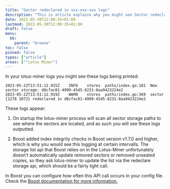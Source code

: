 ```yaml
---
title: "Sector redeclared in xxx-xxx-xxx logs"
description: "This is article explains why you might see Sector redeclared in xxx-xxx-xxx in your lotus-miner logs."
date: 2022-05-30T12:00:35+01:00
lastmod: 2022-05-30T12:00:35+01:00
draft: false
menu:
  kb:
    parent: "browse"
toc: false
pinned: false
types: ["article"]
areas: [""Lotus Miner"]
---
```


In your lotus-miner logs you might see these logs being printed:

```
2023-05-22T13:51:12.915Z	INFO	stores	paths/index.go:181	New sector storage: d8cfac01-4999-45d5-8231-8aa9423224e2
2023-05-22T13:51:12.919Z	WARN	stores	paths/index.go:369	sector {1278 1072} redeclared in d8cfac01-4999-45d5-8231-8aa9423224e2
```

These logs appear:

1. On startup the lotus-miner process will scan all sector storage paths to see where the sectors are located, and as such you will see these logs outputted.

2. Boost added index integrity checks in Boost version v1.7.0 and higher, which is why you would see this logging at certain intervalls. The storage list api that Boost relies on in the Lotus-Miner unfortunately doesn’t automatically update removed sectors or removed unsealed copies, so they ask lotus-miner to update the list via the redeclare storage api, which should be a fairly light call.

In Boost you can configure how often this API call occurs in your config file. Check the [Boost documentation for more information.](](https://boost.filecoin.io))